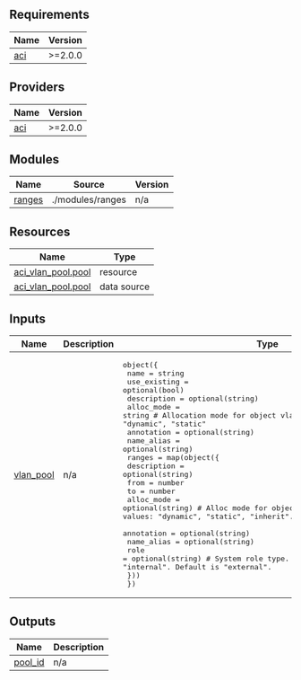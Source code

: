 <!-- BEGIN_TF_DOCS -->
## Requirements

| Name | Version |
|------|---------|
| <a name="requirement_aci"></a> [aci](#requirement\_aci) | >=2.0.0 |

## Providers

| Name | Version |
|------|---------|
| <a name="provider_aci"></a> [aci](#provider\_aci) | >=2.0.0 |

## Modules

| Name | Source | Version |
|------|--------|---------|
| <a name="module_ranges"></a> [ranges](#module\_ranges) | ./modules/ranges | n/a |

## Resources

| Name | Type |
|------|------|
| [aci_vlan_pool.pool](https://registry.terraform.io/providers/CiscoDevNet/aci/latest/docs/resources/vlan_pool) | resource |
| [aci_vlan_pool.pool](https://registry.terraform.io/providers/CiscoDevNet/aci/latest/docs/data-sources/vlan_pool) | data source |

## Inputs

| Name | Description | Type | Default | Required |
|------|-------------|------|---------|:--------:|
| <a name="input_vlan_pool"></a> [vlan\_pool](#input\_vlan\_pool) | n/a | <pre>object({<br>    name          = string<br>    use_existing  = optional(bool)<br>    description   = optional(string)<br>    alloc_mode    = string # Allocation mode for object vlan_pool. Allowed values: "dynamic", "static"<br>    annotation    = optional(string)<br>    name_alias    = optional(string)<br>    ranges = map(object({<br>      description   = optional(string)<br>      from          = number<br>      to            = number<br>      alloc_mode    = optional(string) # Alloc mode for object VLAN Pool ranges. Allowed values: "dynamic", "static", "inherit". Default is "inherit".<br>      annotation    = optional(string)<br>      name_alias    = optional(string)<br>      role          = optional(string) # System role type. Allowed values: "external", "internal". Default is "external".<br>    }))<br>  })</pre> | n/a | yes |

## Outputs

| Name | Description |
|------|-------------|
| <a name="output_pool_id"></a> [pool\_id](#output\_pool\_id) | n/a |
<!-- END_TF_DOCS -->